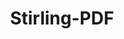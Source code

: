 ---
draft: false
title: Stirling-PDF
content:
  id: stirling-pdf
  name: Stirling-PDF
  website: https://github.com/Stirling-Tools/Stirling-PDF
  short_description: Web application that allows you to perform various operations on PDF files.
---